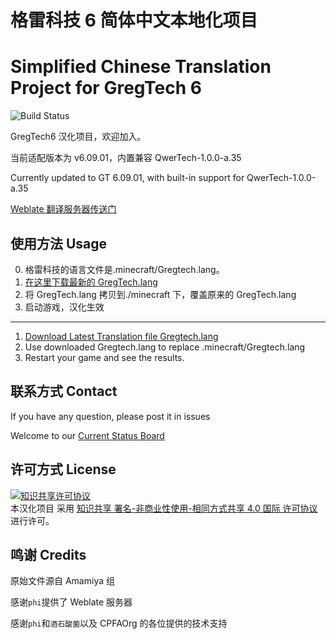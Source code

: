 # 格雷科技 6 简体中文本地化项目

# Simplified Chinese Translation Project for GregTech 6

![Build Status](https://travis-ci.org/MoHaDouBiTeam/gregtech6-chinese-translation.svg?branch=master)

GregTech6 汉化项目，欢迎加入。

当前适配版本为 v6.09.01，内置兼容 QwerTech-1.0.0-a.35

Currently updated to GT 6.09.01, with built-in support for QwerTech-1.0.0-a.35

[Weblate 翻译服务器传送门](https://weblate.exz.me/projects/gregtech/)

## 使用方法 Usage

0. 格雷科技的语言文件是.minecraft/Gregtech.lang。
1. [在这里下载最新的 GregTech.lang](https://github.com/MoHaDouBiTeam/gregtech6-chinese-translation/releases/latest)
1. 将 GregTech.lang 拷贝到./minecraft 下，覆盖原来的 GregTech.lang
1. 启动游戏，汉化生效

---

1. [Download Latest Translation file Gregtech.lang](https://github.com/MoHaDouBiTeam/gregtech6-chinese-translation/releases/latest)
2. Use downloaded Gregtech.lang to replace .minecraft/Gregtech.lang
3. Restart your game and see the results.

## 联系方式 Contact

If you have any question, please post it in issues

Welcome to our [Current Status Board](https://github.com/MoHaDouBiTeam/gregtech6-chinese-translate/wiki/%E5%85%AC%E5%91%8A%E6%9D%BF-Current-Status)

## 许可方式 License

<a rel="license" href="http://creativecommons.org/licenses/by-nc-sa/4.0/"><img alt="知识共享许可协议" style="border-width:0" src="https://i.creativecommons.org/l/by-nc-sa/4.0/88x31.png" /></a><br />本汉化项目 采用 <a rel="license" href="http://creativecommons.org/licenses/by-nc-sa/4.0/">知识共享 署名-非商业性使用-相同方式共享 4.0 国际 许可协议</a>进行许可。

## 鸣谢 Credits

原始文件源自 Amamiya 组

感谢`phi`提供了 Weblate 服务器

感谢`phi`和`酒石酸菌`以及 CPFAOrg 的各位提供的技术支持
